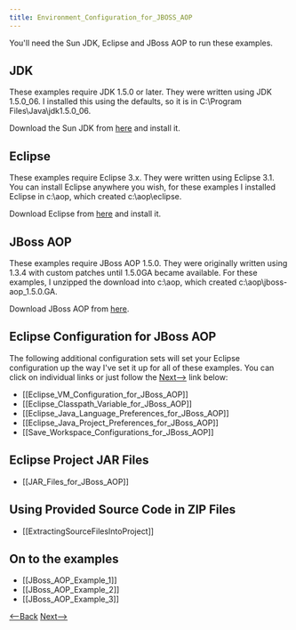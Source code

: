 ```yaml
---
title: Environment_Configuration_for_JBOSS_AOP
---
```

You'll need the Sun JDK, Eclipse and JBoss AOP to run these examples.

## JDK
These examples require JDK 1.5.0 or later. They were written using JDK 1.5.0_06. I installed this using the defaults, so it is in C:\Program Files\Java\jdk1.5.0_06.

Download the Sun JDK from [here](http://java.sun.com/j2se/1.5.0/download.jsp) and install it.

## Eclipse
These examples require Eclipse 3.x. They were written using Eclipse 3.1. You can install Eclipse anywhere you wish, for these examples I installed Eclipse in c:\aop, which created c:\aop\eclipse.

Download Eclipse from [here](http://www.eclipse.org/downloads/) and install it.

## JBoss AOP
These examples require JBoss AOP 1.5.0. They were originally written using 1.3.4 with custom patches until 1.5.0GA became available. For these examples, I unzipped the download into c:\aop, which created c:\aop\jboss-aop_1.5.0.GA.

Download JBoss AOP from [here](http://www.jboss.com/products/list/downloads#aop).

## Eclipse Configuration for JBoss AOP
The following additional configuration sets will set your Eclipse configuration up the way I've set it up for all of these examples. You can click on individual links or just follow the [Next-->]({{site.pagesurl}}/Eclipse_VM_Configuration_for_JBoss_AOP) link below:
* [[Eclipse_VM_Configuration_for_JBoss_AOP]]
* [[Eclipse_Classpath_Variable_for_JBoss_AOP]]
* [[Eclipse_Java_Language_Preferences_for_JBoss_AOP]]
* [[Eclipse_Java_Project_Preferences_for_JBoss_AOP]]
* [[Save_Workspace_Configurations_for_JBoss_AOP]]

## Eclipse Project JAR Files
* [[JAR_Files_for_JBoss_AOP]]

## Using Provided Source Code in ZIP Files
* [[ExtractingSourceFilesIntoProject]]

## On to the examples
* [[JBoss_AOP_Example_1]]
* [[JBoss_AOP_Example_2]]
* [[JBoss_AOP_Example_3]]

[<--Back]({{site.pagesurl}}/JBoss_AOP_Self_Study) [Next-->]({{site.pagesurl}}/Eclipse_VM_Configuration_for_JBoss_AOP)
